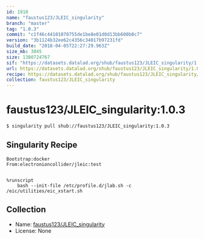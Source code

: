 ```yaml
---
id: 1910
name: "faustus123/JLEIC_singularity"
branch: "master"
tag: "1.0.3"
commit: "c1f46c44101070755de1be8e01d0d13bb600b0c7"
version: "3b1124b32ee62c4356c34017b97231fd"
build_date: "2018-04-05T22:27:29.963Z"
size_mb: 3045
size: 1380724767
sif: "https://datasets.datalad.org/shub/faustus123/JLEIC_singularity/1.0.3/2018-04-05-c1f46c44-3b1124b3/3b1124b32ee62c4356c34017b97231fd.simg"
url: https://datasets.datalad.org/shub/faustus123/JLEIC_singularity/1.0.3/2018-04-05-c1f46c44-3b1124b3/
recipe: https://datasets.datalad.org/shub/faustus123/JLEIC_singularity/1.0.3/2018-04-05-c1f46c44-3b1124b3/Singularity
collection: faustus123/JLEIC_singularity
---
```


# faustus123/JLEIC_singularity:1.0.3

```bash
$ singularity pull shub://faustus123/JLEIC_singularity:1.0.3
```

## Singularity Recipe

```singularity
Bootstrap:docker
From:electronioncollider/jleic:test


%runscript
	bash --init-file /etc/profile.d/jlab.sh -c /eic/utilities/eic_xstart.sh
```

## Collection

 - Name: [faustus123/JLEIC_singularity](https://github.com/faustus123/JLEIC_singularity)
 - License: None


